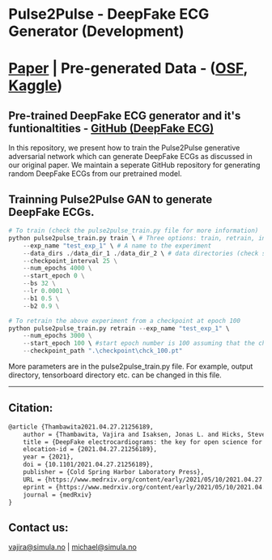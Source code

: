 # Pulse2Pulse - DeepFake ECG Generator (Development) 

# [Paper](https://doi.org/10.1101/2021.04.27.21256189) |  Pre-generated Data - ([OSF](https://osf.io/6hved/), [Kaggle](https://www.kaggle.com/vlbthambawita/deepfake-ecg))

## Pre-trained DeepFake ECG generator and it's funtionaltities - [GitHub (DeepFake ECG)](https://github.com/vlbthambawita/deepfake-ecg)

In this repository, we present how to train the Pulse2Pulse generative adversarial network which can generate DeepFake ECGs as discussed in our original paper. We maintain a seperate GitHub repository for generating random DeepFake ECGs from our pretrained model. 

## Trainning Pulse2Pulse GAN to generate DeepFake ECGs. 


```python
# To train (check the pulse2pulse_train.py file for more information)
python pulse2pulse_train.py train \ # Three options: train, retrain, inference, check
    --exp_name "test_exp_1" \ # A name to the experiment
    --data_dirs ./data_dir_1 ./data_dir_2 \ # data directories (check sample_ecg_data directory for the format)
    --checkpoint_interval 25 \
    --num_epochs 4000 \
    --start_epoch 0 \
    --bs 32 \
    --lr 0.0001 \
    --b1 0.5 \
    --b2 0.9 \
```
```python
# To retrain the above experiment from a checkpoint at epoch 100
python pulse2pulse_train.py retrain --exp_name "test_exp_1" \
    --num_epochs 3000 \
    --start_epoch 100 \ #start epoch number is 100 assuming that the checkpoint used to restart the trianing is 100
    --checkpoint_path ".\checkpoint\chck_100.pt"
```
More parameters are in the pulse2pulse_train.py file. For example, output directory, tensorboard directory etc. can be changed in this file. 

---
## Citation:
```latex
@article {Thambawita2021.04.27.21256189,
	author = {Thambawita, Vajira and Isaksen, Jonas L. and Hicks, Steven A. and Ghouse, Jonas and Ahlberg, Gustav and Linneberg, Allan and Grarup, Niels and Ellervik, Christina and Olesen, Morten Salling and Hansen, Torben and Graff, Claus and Holstein-Rathlou, Niels-Henrik and Str{\"u}mke, Inga and Hammer, Hugo L. and Maleckar, Molly and Halvorsen, P{\r a}l and Riegler, Michael A. and Kanters, J{\o}rgen K.},
	title = {DeepFake electrocardiograms: the key for open science for artificial intelligence in medicine},
	elocation-id = {2021.04.27.21256189},
	year = {2021},
	doi = {10.1101/2021.04.27.21256189},
	publisher = {Cold Spring Harbor Laboratory Press},
	URL = {https://www.medrxiv.org/content/early/2021/05/10/2021.04.27.21256189.1},
	eprint = {https://www.medrxiv.org/content/early/2021/05/10/2021.04.27.21256189.1.full.pdf},
	journal = {medRxiv}
}

```


## Contact us:
vajira@simula.no | michael@simula.no